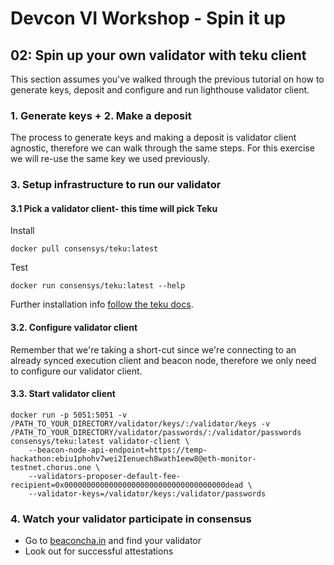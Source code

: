 # Devcon VI Workshop - Spin it up 

## 02: Spin up your own validator with teku client

This section assumes you've walked through the previous tutorial on how to generate keys, deposit and configure and run lighthouse validator client. 

###  1. Generate keys + 2. Make a deposit

The process to generate keys and making a deposit is validator client agnostic, therefore we can walk through the same steps. For this exercise we will re-use the same key we used previously.

### 3. Setup infrastructure to run our validator

#### 3.1 Pick a validator client- this time will pick Teku

Install 

```
docker pull consensys/teku:latest
```

Test 
```
docker run consensys/teku:latest --help
```

Further installation info [follow the teku docs](https://docs.teku.consensys.net/en/latest/HowTo/Get-Started/Run-Teku/). 

#### 3.2. Configure validator client

Remember that we're taking a short-cut since we're connecting to an already synced execution client and beacon node, therefore we only need to configure our validator client. 

#### 3.3. Start validator client 
```
docker run -p 5051:5051 -v /PATH_TO_YOUR_DIRECTORY/validator/keys/:/validator/keys -v /PATH_TO_YOUR_DIRECTORY/validator/passwords/:/validator/passwords consensys/teku:latest validator-client \
    --beacon-node-api-endpoint=https://temp-hackathon:ebiu1phohv7wei2Ienuech8wath1eew8@eth-monitor-testnet.chorus.one \
    --validators-proposer-default-fee-recipient=0x000000000000000000000000000000000000dead \
    --validator-keys=/validator/keys:/validator/passwords
```

### 4. Watch your validator participate in consensus
- Go to [beaconcha.in](https://prater.beaconcha.in) and find your validator
- Look out for successful attestations 